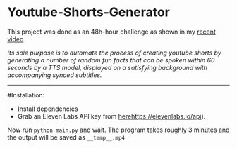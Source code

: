 # Youtube-Shorts-Generator
This project was done as an 48h-hour challenge as shown in my [recent video](https://youtu.be/ZmSb3LZDdf0](https://www.youtube.com/watch?v=HWuVNHEnr1A)https://www.youtube.com/watch?v=HWuVNHEnr1A)

*Its sole purpose is to automate the process of creating youtube shorts by generating a number of random fun facts that can be spoken within 60 seconds by a TTS model, displayed on a satisfying background with accompanying synced subtitles.*

---

#Installation:
- Install dependencies
- Grab an Eleven Labs API key from [here](https://elevenlabs.io/api)https://elevenlabs.io/api).
  
Now run `python main.py` and wait. The program takes roughly 3 minutes and the output will be saved as `__temp__.mp4`
